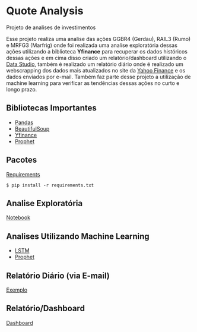 # Quote Analysis
Projeto de analises de investimentos

Esse projeto realiza uma analise das ações GGBR4 (Gerdau), RAIL3 (Rumo) e MRFG3 (Marfrig) onde foi realizada uma analise exploratória dessas ações utilizando a biblioteca **Yfinance** para recuperar os dados históricos dessas ações e em cima disso criado um relatório/dashboard utilizando o <a href="https://datastudio.google.com/">Data Studio</a>, também é realizado um relatório diário onde é realizado um webscrapping dos dados mais atualizados no site da <a href="https://finance.yahoo.com/">Yahoo Finance</a> e os dados enviados por e-mail. 
Também faz parte desse projeto a utilização de machine learning para verificar as tendências dessas ações no curto e longo prazo. 

## Bibliotecas Importantes 
- <a href="https://pandas.pydata.org/docs/">Pandas</a>
- <a href="https://www.crummy.com/software/BeautifulSoup/bs4/doc/">BeautifulSoup</a>
- <a href="https://pypi.org/project/yfinance/">Yfinance</a>
- <a href="https://facebook.github.io/prophet/docs/quick_start.html">Prophet</a>

## Pacotes
<a href="https://github.com/jcpsantos/quote-analysis-tcc/blob/master/requirements.txt">Requirements</a>
```
$ pip install -r requirements.txt
```

## Analise Exploratória
<a href="https://github.com/jcpsantos/quote-analysis-tcc/blob/master/analises/analise_exploratoria.ipynb">Notebook</a>

## Analises Utilizando Machine Learning
- <a href="https://github.com/jcpsantos/quote-analysis-tcc/blob/master/ml/lstm_ml.ipynb">LSTM</a>
- <a href="https://github.com/jcpsantos/quote-analysis-tcc/blob/master/ml/prophet_ml.ipynb">Prophet</a>

## Relatório Diário (via E-mail)
<a href="https://github.com/jcpsantos/quote-analysis-tcc/blob/master/relat%C3%B3rio/Relat%C3%B3rio%20via%20E-mail%20-%20An%C3%A1lise%20das%20a%C3%A7%C3%B5es%2025_08_2020.pdf">Exemplo</a>

## Relatório/Dashboard
<a href="https://datastudio.google.com/s/ugfkDCXvYCQ">Dashboard</a>

